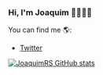 ### Hi, I'm Joaquim 👋🧑🏻‍💻

You can find me 🌎:
- [Twitter](https://twitter.com/joaquim_ribera)

[![JoaquimRS GitHub stats](https://github-readme-stats.vercel.app/api?username=JoaquimRS)](https://github.com/anuraghazra/github-readme-stats)
<!--
**JoaquimRS/JoaquimRS** is a ✨ _special_ ✨ repository because its `README.md` (this file) appears on your GitHub profile.

Here are some ideas to get you started:

- 🔭 I’m currently working on ...
- 🌱 I’m currently learning ...
- 👯 I’m looking to collaborate on ...
- 🤔 I’m looking for help with ...
- 💬 Ask me about ...
- 📫 How to reach me: ...
- 😄 Pronouns: ...
- ⚡ Fun fact: ...
-->
